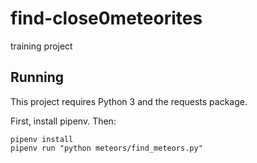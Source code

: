 # find-close0meteorites
training project

## Running

This project requires Python 3 and the requests package.

First, install pipenv. Then:

```
pipenv install
pipenv run "python meteors/find_meteors.py"
```

